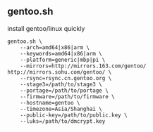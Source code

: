 ## gentoo.sh ##

install gentoo/linux quickly

    gentoo.sh \
        --arch=amd64|x86|arm \
        --keywords=amd64|x86|arm \
        --platform=generic|mbp|pi \
        --mirrors=http://mirrors.163.com/gentoo/ http://mirrors.sohu.com/gentoo/ \
        --rsync=rsync.cn.gentoo.org \
        --stage3=/path/to/stage3 \
        --portage=/path/to/portage \
        --firmware=/path/to/firmware \
        --hostname=gentoo \
        --timezone=Asia/Shanghai \
        --public-key=/path/to/public.key \
        --luks=/path/to/dmcrypt.key
